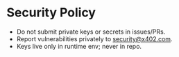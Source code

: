 # Security Policy
- Do not submit private keys or secrets in issues/PRs.
- Report vulnerabilities privately to security@x402.com.
- Keys live only in runtime env; never in repo.
